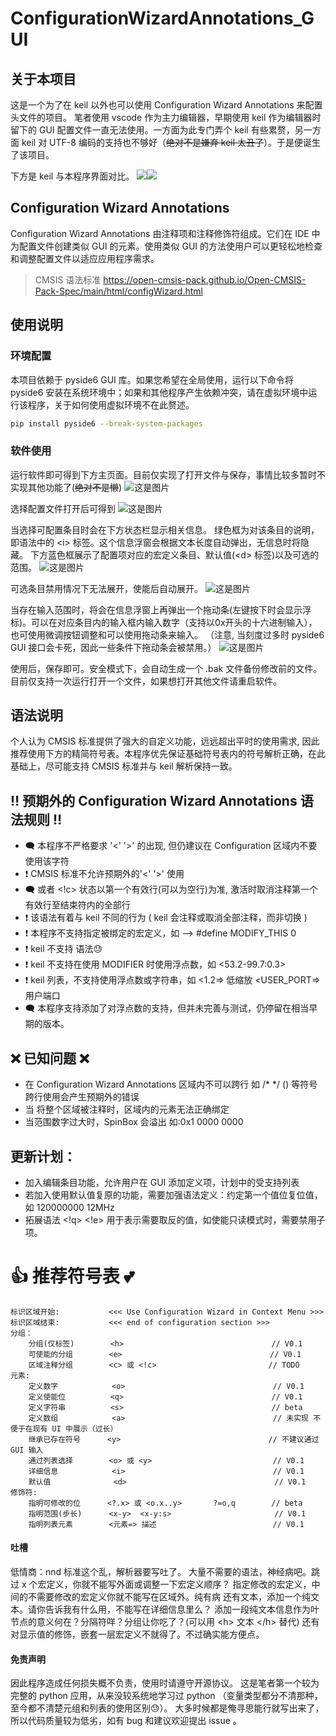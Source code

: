 # ConfigurationWizardAnnotations_GUI

## 关于本项目
这是一个为了在 keil 以外也可以使用 Configuration Wizard Annotations 来配置头文件的项目。
笔者使用 vscode 作为主力编辑器，早期使用 keil 作为编辑器时留下的 GUI 配置文件一直无法使用。一方面为此专门弄个 keil 有些累赘，另一方面 keil 对 UTF-8 编码的支持也不够好（~~绝对不是嫌弃 keil 太丑了~~）。于是便诞生了该项目。

下方是 keil 与本程序界面对比。
![](picture\PixPin_2025-08-28_23-28-20.png)![](picture\PixPin_2025-08-28_23-29-05.png)
## Configuration Wizard Annotations
Configuration Wizard Annotations 由注释项和注释修饰符组成。它们在 IDE 中为配置文件创建类似 GUI 的元素。使用类似 GUI 的方法使用户可以更轻松地检查和调整配置文件以适应应用程序需求。

 > CMSIS 语法标准 https://open-cmsis-pack.github.io/Open-CMSIS-Pack-Spec/main/html/configWizard.html

## 使用说明

### 环境配置
本项目依赖于 pyside6 GUI 库。如果您希望在全局使用，运行以下命令将 pyside6 安装在系统环境中；如果和其他程序产生依赖冲突，请在虚拟环境中运行该程序，关于如何使用虚拟环境不在此赘述。
``` bash
pip install pyside6 --break-system-packages
```

### 软件使用
运行软件即可得到下方主页面。目前仅实现了打开文件与保存，事情比较多暂时不实现其他功能了(~~绝对不是懒~~)
![这是图片](picture\PixPin_2025-08-28_22-51-12.png)

选择配置文件打开后可得到
![这是图片](picture\PixPin_2025-08-28_22-54-56.png)

当选择可配置条目时会在下方状态栏显示相关信息。
绿色框为对该条目的说明，即语法中的 \<i> 标签。这个信息浮窗会根据文本长度自动弹出，无信息时将隐藏。
下方蓝色框展示了配置项对应的宏定义条目、默认值(\<d> 标签)以及可选的范围。
![这是图片](picture\PixPin_2025-08-28_23-00-45.png)

可选条目禁用情况下无法展开，使能后自动展开。
![这是图片](picture/PixPin_2025-08-28_23-12-41.png)

当存在输入范围时，将会在信息浮窗上再弹出一个拖动条(左键按下时会显示浮标)。可以在对应条目内的输入框内输入数字（支持以0x开头的十六进制输入），也可使用微调按钮调整和可以使用拖动条来输入。
（注意, 当刻度过多时 pyside6 GUI 接口会卡死，因此一些条件下拖动条会被禁用。）
![这是图片](picture\PixPin_2025-08-28_23-05-50.png)

使用后，保存即可。安全模式下，会自动生成一个 .bak 文件备份修改前的文件。
目前仅支持一次运行打开一个文件，如果想打开其他文件请重启软件。

## 语法说明
个人认为 CMSIS 标准提供了强大的自定义功能，远远超出平时的使用需求, 因此推荐使用下方的精简符号表。本程序优先保证基础符号表内的符号解析正确，在此基础上，尽可能支持 CMSIS 标准并与 keil 解析保持一致。

## ‼️ 预期外的 Configuration Wizard Annotations 语法规则 ‼️
+ 🗨️ 本程序不严格要求 '<' '>' 的出现, 但仍建议在 Configuration 区域内不要使用该字符
+ ❗ CMSIS 标准不允许预期外的'<' '>' 使用
+ 🗨️	<c> 或者 <!c> 状态以第一个有效行(可以为空行)为准, 激活时取消注释第一个有效行至结束符内的全部行
+ ❗ 该语法有着与 keil 不同的行为	( keil 会注释或取消全部注释，而非切换 )
+ ❗ 本程序不支持指定被绑定的宏定义，如 <o MODIFY_THIS> --> #define MODIFY_THIS 0
+ ❗ keil 不支持 <d> 语法😓
+ ❗ keil 不支持在使用 MODIFIER 时使用浮点数，如 <53.2-99.7:0.3>
+ ❗ keil 列表，不支持使用浮点数或字符串，如 <1.2=> 低缩放	<USER_PORT=> 用户端口
+ 🗨️ 本程序支持添加了对浮点数的支持，但并未完善与测试，仍停留在相当早期的版本。

##   ❌ 已知问题 ❌
+ 在 Configuration Wizard Annotations 区域内不可以跨行 如 /* */ () 等符号跨行使用会产生预期外的错误
+ 当 <c> 将整个区域被注释时，区域内的元素无法正确绑定
+ 当范围数字过大时，SpinBox 会溢出 如:0x1 0000 0000

## 更新计划：
+ 加入编辑条目功能，允许用户在 GUI 添加定义项，计划中的受支持列表					
+ 若加入使用默认值复原的功能，需要加强语法定义：约定第一个值位复位值，如 <d> 120000000 12MHz
+ 拓展语法 <!q> <!e> 用于表示需要取反的值，如使能只读模式时，需要禁用子项。

#       👍 推荐符号表 💕 
```
标识区域开始:           <<< Use Configuration Wizard in Context Menu >>>
标识区域结束:           <<< end of configuration section >>>
分组：
    分组(仅标签)        <h>                                 // V0.1
    可使能的分组        <e>                                 // V0.1
    区域注释分组        <c> 或 <!c>                         // TODO
元素:
    定义数字            <o>                                 // V0.1
    定义使能位          <q>                                 // V0.1
    定义字符串          <s>                                 // beta
    定义数组            <a>                                 // 未实现 不便于在现有 UI 中展示（过长）
    继承已存在符号      <y>                                 // 不建议通过 GUI 输入
    通过列表选择        <o> 或 <y>                           // V0.1
    详细信息            <i>                                 // V0.1
    默认值              <d>                                 // V0.1
修饰符:
    指明可修改的位      <?.x> 或 <o.x..y>       ?=o,q        // beta
    指明范围(步长)      <x-y>  <x-y:s>                       // V0.1
    指明列表元素        <元素=> 描述                          // V0.1
```

#### 吐槽
低情商：nnd 标准这个乱，解析器要写吐了。
大量不需要的语法，神经病吧。跳过 x 个宏定义，你就不能写外面或调整一下宏定义顺序？
指定修改的宏定义，中间的不需要修改的宏定义你就不能写在区域外。纯有病
还有文本，添加一个纯文本。请你告诉我有什么用，不能写在详细信息里么？
添加一段纯文本信息作为叶节点的意义何在？分隔符咩？分组让你吃了？(可以用 \<h> 文本 \</h> 替代)
还有对显示值的修饰，嵌套一层宏定义不就得了。不过确实能方便点。   

#### 免责声明
因此程序造成任何损失概不负责，使用时请遵守开源协议。
这是笔者第一个较为完整的 python 应用，从来没较系统地学习过 python （变量类型都分不清那种，至今都不清楚元组和列表的使用区别😓）。
大多时候都是俺寻思能行就写出来了，所以代码质量较为低劣，如有 bug 和建议欢迎提出 issue 。
